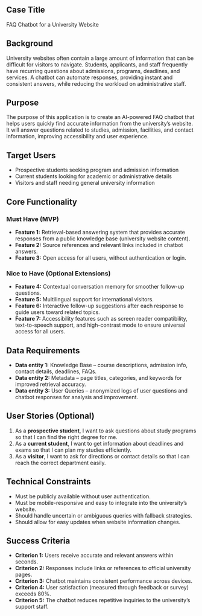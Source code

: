 ## Case Title
FAQ Chatbot for a University Website

## Background
University websites often contain a large amount of information that can be difficult for visitors to navigate. Students, applicants, and staff frequently have recurring questions about admissions, programs, deadlines, and services. A chatbot can automate responses, providing instant and consistent answers, while reducing the workload on administrative staff.

## Purpose
The purpose of this application is to create an AI-powered FAQ chatbot that helps users quickly find accurate information from the university’s website. It will answer questions related to studies, admission, facilities, and contact information, improving accessibility and user experience.

## Target Users
- Prospective students seeking program and admission information  
- Current students looking for academic or administrative details  
- Visitors and staff needing general university information  

## Core Functionality

### Must Have (MVP)
- **Feature 1:** Retrieval-based answering system that provides accurate responses from a public knowledge base (university website content).  
- **Feature 2:** Source references and relevant links included in chatbot answers.  
- **Feature 3:** Open access for all users, without authentication or login.  

### Nice to Have (Optional Extensions)
- **Feature 4:** Contextual conversation memory for smoother follow-up questions.  
- **Feature 5:** Multilingual support for international visitors.  
- **Feature 6:** Interactive follow-up suggestions after each response to guide users toward related topics.
- **Feature 7:** Accessibility features such as screen reader compatibility, text-to-speech support, and high-contrast mode to ensure universal access for all users.  

## Data Requirements
- **Data entity 1:** Knowledge Base – course descriptions, admission info, contact details, deadlines, FAQs.  
- **Data entity 2:** Metadata – page titles, categories, and keywords for improved retrieval accuracy.  
- **Data entity 3:** User Queries – anonymized logs of user questions and chatbot responses for analysis and improvement.  

## User Stories (Optional)
1. As a **prospective student**, I want to ask questions about study programs so that I can find the right degree for me.  
2. As a **current student**, I want to get information about deadlines and exams so that I can plan my studies efficiently.  
3. As a **visitor**, I want to ask for directions or contact details so that I can reach the correct department easily.  

## Technical Constraints
- Must be publicly available without user authentication.  
- Must be mobile-responsive and easy to integrate into the university’s website.  
- Should handle uncertain or ambiguous queries with fallback strategies.  
- Should allow for easy updates when website information changes.  

## Success Criteria
- **Criterion 1:** Users receive accurate and relevant answers within seconds.  
- **Criterion 2:** Responses include links or references to official university pages.  
- **Criterion 3:** Chatbot maintains consistent performance across devices.  
- **Criterion 4:** User satisfaction (measured through feedback or survey) exceeds 80%.  
- **Criterion 5:** The chatbot reduces repetitive inquiries to the university’s support staff.  

